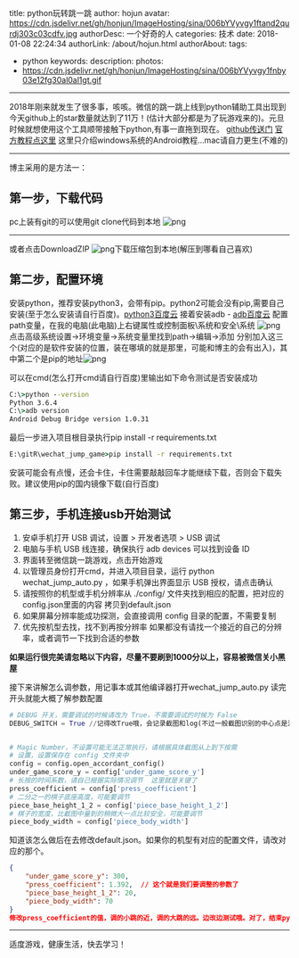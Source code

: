 title: python玩转跳一跳
author: hojun
avatar: https://cdn.jsdelivr.net/gh/honjun/ImageHosting/sina/006bYVyvgy1ftand2qurdj303c03cdfv.jpg
authorDesc: 一个好奇的人
categories: 技术
date: 2018-01-08 22:24:34
authorLink: /about/hojun.html
authorAbout:
tags:
 - python
keywords:
description:
photos:
 - https://cdn.jsdelivr.net/gh/honjun/ImageHosting/sina/006bYVyvgy1fnby03e12fg30al0al1gt.gif
---
2018年刚来就发生了很多事，咳咳。微信的跳一跳上线到python辅助工具出现到今天github上的star数量就达到了11万！(估计大部分都是为了玩游戏来的)。元旦时候就想使用这个工具顺带接触下python,有事一直拖到现在。
[github传送门](https://github.com/wangshub/wechat_jump_game)
[官方教程点这里](https://github.com/wangshub/wechat_jump_game/wiki/Android-%E5%92%8C-iOS-%E6%93%8D%E4%BD%9C%E6%AD%A5%E9%AA%A4)
这里只介绍windows系统的Android教程...mac请自力更生(不难的)

----------

博主采用的是方法一：
## **第一步，下载代码**
pc上装有git的可以使用git clone代码到本地
![png](https://cdn.jsdelivr.net/gh/honjun/ImageHosting/sina/006bYVyvgy1fncp8ul4snj30sz0dyq4o.jpg)

----------

或者点击DownloadZIP
![png](https://cdn.jsdelivr.net/gh/honjun/ImageHosting/sina/006bYVyvgy1fncp8gyztqj30d506lt8y.jpg)下载压缩包到本地(解压到哪看自己喜欢)
## **第二步，配置环境**
安装python，推荐安装python3，会带有pip。python2可能会没有pip,需要自己安装(至于怎么安装请自行百度)。[python3百度云](https://pan.baidu.com/s/1eSZYGT0)
接着安装adb - [adb百度云](https://pan.baidu.com/s/1nwsHrtf)
配置path变量，在我的电脑(此电脑)上右键属性或控制面板\系统和安全\系统
![png](https://cdn.jsdelivr.net/gh/honjun/ImageHosting/sina/006bYVyvgy1fncp8mi1x4j30i808a0ta.jpg)
点击高级系统设置->环境变量->系统变量里找到path->编辑->添加
分别加入这三个(对应的是软件安装的位置，装在哪填的就是那里，可能和博主的会有出入)，其中第二个是pip的地址![png](https://cdn.jsdelivr.net/gh/honjun/ImageHosting/sina/006bYVyvgy1fncpbd2bo6j30ag01xweb.jpg)

可以在cmd(怎么打开cmd请自行百度)里输出如下命令测试是否安装成功
```cmd
C:\>python --version
Python 3.6.4
C:\>adb version
Android Debug Bridge version 1.0.31
```
最后一步进入项目根目录执行pip install -r requirements.txt
```cmd
E:\gitR\wechat_jump_game>pip install -r requirements.txt
```
安装可能会有点慢，还会卡住，卡住需要敲敲回车才能继续下载，否则会下载失败。建议使用pip的国内镜像下载(自行百度)

## **第三步，手机连接usb开始测试**

 1. 安卓手机打开 USB 调试，设置 > 开发者选项 > USB 调试
 2. 电脑与手机 USB 线连接，确保执行 adb devices 可以找到设备 ID
 3. 界面转至微信跳一跳游戏，点击开始游戏
 4. 以管理员身份打开cmd，并进入项目目录，运行 python wechat_jump_auto.py ，如果手机弹出界面显示 USB 授权，请点击确认
 5. 请按照你的机型或手机分辨率从 ./config/ 文件夹找到相应的配置，把对应的 config.json里面的内容 拷贝到default.json
 6. 如果屏幕分辨率能成功探测，会直接调用 config 目录的配置，不需要复制
 7. 优先按机型去找，找不到再按分辨率 如果都没有请找一个接近的自己的分辨率，或者调节一下找到合适的参数

**如果运行很完美请忽略以下内容，尽量不要刷到1000分以上，容易被微信关小黑屋**

接下来讲解怎么调参数，用记事本或其他编译器打开wechat_jump_auto.py
读完开头就能大概了解参数配置
```python
# DEBUG 开关，需要调试的时候请改为 True，不需要调试的时候为 False
DEBUG_SWITCH = True //记得改True哦，会记录截图和log(不过一般截图识别的中心点是没问题的)。调好了在改回false


# Magic Number，不设置可能无法正常执行，请根据具体截图从上到下按需
# 设置，设置保存在 config 文件夹中
config = config.open_accordant_config()
under_game_score_y = config['under_game_score_y']
# 长按的时间系数，请自己根据实际情况调节  这里就是关键了
press_coefficient = config['press_coefficient']
# 二分之一的棋子底座高度，可能要调节
piece_base_height_1_2 = config['piece_base_height_1_2']
# 棋子的宽度，比截图中量到的稍微大一点比较安全，可能要调节
piece_body_width = config['piece_body_width']
```
知道该怎么做后在去修改default.json。如果你的机型有对应的配置文件，请改对应的那个。
```json
{
    "under_game_score_y": 300, 
    "press_coefficient": 1.392,  // 这个就是我们要调整的参数了
    "piece_base_height_1_2": 20, 
    "piece_body_width": 70
}
修改press_coefficient的值，调的小跳的近，调的大跳的远。边改边测试哦。对了，结束python脚本运行是Ctrl+C哦。
```

----------

适度游戏，健康生活，快去学习！